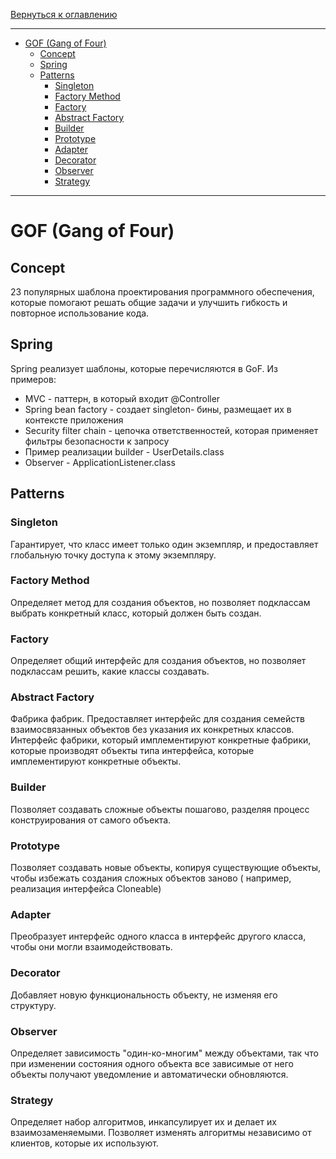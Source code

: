 [Вернуться к оглавлению](https://github.com/engine-it-in/different-level-task/blob/main/README.md)
***
* [GOF (Gang of Four)](#gof--gang-of-four-)
  * [Concept](#concept)
  * [Spring](#spring)
  * [Patterns](#patterns)
    * [Singleton](#singleton)
    * [Factory Method](#factory-method)
    * [Factory](#factory)
    * [Abstract Factory](#abstract-factory)
    * [Builder](#builder)
    * [Prototype](#prototype)
    * [Adapter](#adapter)
    * [Decorator](#decorator)
    * [Observer](#observer)
    * [Strategy](#strategy)
***

# GOF (Gang of Four)

## Concept

23 популярных шаблона проектирования программного обеспечения, которые помогают решать общие задачи и улучшить гибкость
и повторное использование кода.

## Spring

Spring реализует шаблоны, которые перечисляются в GoF. Из примеров:

- MVC - паттерн, в который входит @Controller
- Spring bean factory - создает singleton- бины, размещает их в контексте приложения
- Security filter chain - цепочка ответственностей, которая применяет фильтры безопасности к запросу
- Пример реализации builder - UserDetails.class
- Observer - ApplicationListener.class

## Patterns

### Singleton

Гарантирует, что класс имеет только один экземпляр, и предоставляет глобальную точку доступа к этому экземпляру.

### Factory Method

Определяет метод для создания объектов, но позволяет подклассам выбрать конкретный класс, который должен быть создан.

### Factory

Определяет общий интерфейс для создания объектов, но позволяет подклассам решить, какие классы создавать.

### Abstract Factory

Фабрика фабрик. Предоставляет интерфейс для создания семейств взаимосвязанных объектов без указания их конкретных
классов. Интерфейс фабрики, который имплементируют конкретные фабрики, которые производят объекты типа интерфейса,
которые имплементируют конкретные объекты.

### Builder

Позволяет создавать сложные объекты пошагово, разделяя процесс конструирования от самого объекта.

### Prototype

Позволяет создавать новые объекты, копируя существующие объекты, чтобы избежать создания сложных объектов заново (
например, реализация интерфейса Cloneable)

### Adapter

Преобразует интерфейс одного класса в интерфейс другого класса, чтобы они могли взаимодействовать.

### Decorator

Добавляет новую функциональность объекту, не изменяя его структуру.

### Observer

Определяет зависимость "один-ко-многим" между объектами, так что при изменении состояния одного объекта все зависимые от
него объекты получают уведомление и автоматически обновляются.

### Strategy

Определяет набор алгоритмов, инкапсулирует их и делает их взаимозаменяемыми. Позволяет изменять алгоритмы независимо от
клиентов, которые их используют.
